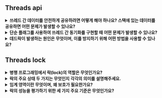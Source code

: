## Threads api

<details>
  
  <summary><strong> 쓰레드 간 데이터를 안전하게 공유하려면 어떻게 해야 하나요? 스택에 있는 데이터를 공유하면 어떤 문제가 발생할 수 있나요? </strong></summary>

<br>

  - 데이터를 공유하려면 힙에 할당하거나 전역적으로 접근 가능한 메모리를 사용해야 합니다.
  - 스택 변수를 반환하면 쓰레드가 종료되면서 메모리가 해제되어 잘못된 참조를 유발할 수 있습니다.

</details>


<details>
  <summary><strong>단순 플래그를 사용하여 쓰레드 간 동기화를 구현할 때 어떤 문제가 발생할 수 있나요?</strong></summary>

<br>

  - 플래그를 사용하면 경쟁 조건이 발생할 수 있으며, 반복적으로 플래그를 검사하는 방식은 CPU 낭비를 초래합니다.\
  - 올바른 동기화를 위해 컨디션 변수와 락을 사용하는 것이 바람직합니다.
  
</details>


<details>
  <summary><strong>데드락이 발생하는 원인은 무엇이며, 이를 방지하기 위해 어떤 방법을 사용할 수 있나요?</strong></summary>

<br>

  - 데드락은 락을 점유한 상태로 다른 락을 기다리는 쓰레드들 간의 순환 대기 상태로 인해 발생합니다.
  - 이를 방지하기 위해 락의 획득 순서를 고정하거나 타임아웃 기반의 락을 사용합니다.

</details>

## Threads lock

<details>
  <summary><strong> 병행 프로그래밍에서 락(lock)의 역할은 무엇인가요? </strong></summary>

<br>

  락은 병행 프로그래밍에서 임계 영역에 하나의 쓰레드만 진입할 수 있도록 보장하여 데이터의 일관성을 유지하는 역할을 합니다.

</details>

<details>
  <summary><strong> 락의 주요 상태 두 가지는 무엇인지 각각의 의미를 설명해주세요. </strong></summary>

<br>

  1. 사용 가능 상태 (Available) : 락이 해제(unlocked)되어 어떤 쓰레드도 점유하지 않은 상태.
  2. 사용 중 상태 (Acquired): 한 쓰레드가 락을 획득하여 임계 영역에 진입한 상태.

</details>

<details>
  <summary><strong> 임계 영역이란 무엇이며, 왜 보호가 필요한가요? </strong></summary>

<br>

  - 임계 영역은 병행 프로그램에서 하나의 쓰레드만 접근해야 하는 코드 영역으로, 공유 자원과의 상호작용이 이루어집니다. 
  - 보호하지 않으면 데이터 손상이나 예기치 않은 결과가 발생할 수 있습니다.

</details>

<details>
  <summary><strong> 락의 성능을 평가하기 위한 세 가지 주요 기준은 무엇인가요? </strong></summary>

<br>

  1. 상호 배제
    - 임계 영역에 다수의 쓰레드가 동시에 진입하지 않도록 보장하는가.
  2. 공정성
    - 락 획득 기회가 모든 쓰레드에 공정하게 제공하는가.
  3. 성능
    - 락의 시간적 오버헤드가 적고, 다양한 상황(단일 쓰레드에서의 부하, 여러 쓰레드가 하나의 CPU에서 경쟁할 때, 멀티 CPU에서 경쟁할 때)에서 효율적인가.

</details>

